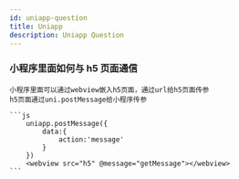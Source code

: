 ```yaml
---
id: uniapp-question
title: Uniapp
description: Uniapp Question
---
```


### 小程序里面如何与 h5 页面通信

    小程序里面可以通过webview嵌入h5页面，通过url给h5页面传参
    h5页面通过uni.postMessage给小程序传参

    ```js
        uniapp.postMessage({
            data:{
                action:'message'
            }
        })
        <webview src="h5" @message="getMessage"></webview>
    ```

